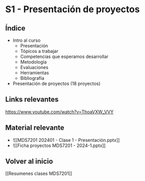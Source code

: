 
# S1 - Presentación de proyectos

## Índice

- Intro al curso
	- Presentación
	- Tópicos a trabajar
	- Competencias que esperamos desarrollar
	- Metodología
	- Evaluaciones
	- Herramientas
	- Bibliografía
- Presentación de proyectos (18 proyectos)

## Links relevantes

https://www.youtube.com/watch?v=ThoaVXW_VVY

## Material relevante

- ![[MDS7201 202401 - Clase 1 - Presentación.pptx]]
- ![[Ficha proyectos MDS7201 - 2024-1.pptx]]

## Volver al inicio

[[Resumenes clases MDS7201]]